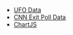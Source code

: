 - [UFO Data](https://github.com/planetsig/ufo-reports)
- [CNN Exit Poll Data](http://data.cnn.com/ELECTION/2016/full/P.full.json)
- [ChartJS](http://www.chartjs.org/)